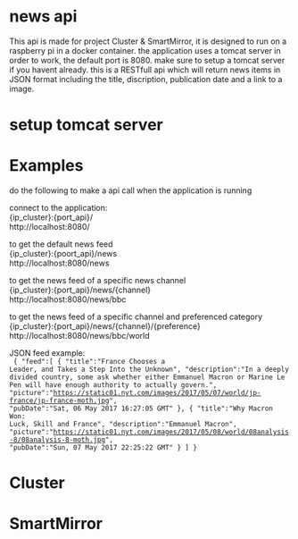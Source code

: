 # news api
This api is made for project Cluster & SmartMirror, it is designed to run on a raspberry pi in a docker container. the application uses a tomcat server in order to work, the default port is 8080. make sure to setup a tomcat server if you havent already.
this is a RESTfull api which will return news items in JSON format including the title, discription, publication date and a link to a image. 

# setup tomcat server

# Examples

do the following to make a api call when the application is running

connect to the application: <br>
{ip_cluster}:{port_api}/<br>
http://localhost:8080/<br>

to get the default news feed<br> 
{ip_cluster}:{poort_api}/news <br>
http://localhost:8080/news<br>

to get the news feed of a specific news channel<br>
{ip_cluster}:{port_api}/news/{channel} <br>
http://localhost:8080/news/bbc<br>

to get the news feed of a specific channel and preferenced category<br>
{ip_cluster}:{port_api}/news/{channel}/{preference} <br>
http://localhost:8080/news/bbc/world<br>

JSON feed example: 
<br>
<code>
{
    "feed":[
       {
          "title":"France Chooses a Leader, and Takes a Step Into the Unknown",
          "description":"In a deeply divided country, some ask whether either Emmanuel Macron or Marine Le Pen will have enough authority to actually govern.",
          "picture":"https://static01.nyt.com/images/2017/05/07/world/jp-france/jp-france-moth.jpg",
          "pubDate":"Sat, 06 May 2017 16:27:05 GMT"
       },
       {
          "title":"Why Macron Won: Luck, Skill and France",
          "description":"Emmanuel Macron",
          "picture":"https://static01.nyt.com/images/2017/05/08/world/08analysis-8/08analysis-8-moth.jpg",
          "pubDate":"Sun, 07 May 2017 22:25:22 GMT"
       }
   ]
}
</code>


# Cluster

# SmartMirror
